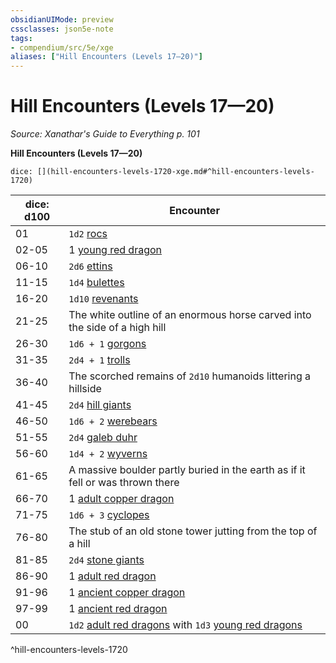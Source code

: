 ```yaml
---
obsidianUIMode: preview
cssclasses: json5e-note
tags:
- compendium/src/5e/xge
aliases: ["Hill Encounters (Levels 17—20)"]
---
```

# Hill Encounters (Levels 17—20)
*Source: Xanathar's Guide to Everything p. 101* 

**Hill Encounters (Levels 17—20)**

`dice: [](hill-encounters-levels-1720-xge.md#^hill-encounters-levels-1720)`

| dice: d100 | Encounter |
|------------|-----------|
| 01 | `1d2` [rocs](/2-Mechanics/CLI/bestiary/monstrosity/roc.md) |
| 02-05 | 1 [young red dragon](/2-Mechanics/CLI/bestiary/dragon/young-red-dragon.md) |
| 06-10 | `2d6` [ettins](/2-Mechanics/CLI/bestiary/giant/ettin.md) |
| 11-15 | `1d4` [bulettes](/2-Mechanics/CLI/bestiary/monstrosity/bulette.md) |
| 16-20 | `1d10` [revenants](/2-Mechanics/CLI/bestiary/undead/revenant.md) |
| 21-25 | The white outline of an enormous horse carved into the side of a high hill |
| 26-30 | `1d6 + 1` [gorgons](/2-Mechanics/CLI/bestiary/monstrosity/gorgon.md) |
| 31-35 | `2d4 + 1` [trolls](/2-Mechanics/CLI/bestiary/giant/troll.md) |
| 36-40 | The scorched remains of `2d10` humanoids littering a hillside |
| 41-45 | `2d4` [hill giants](/2-Mechanics/CLI/bestiary/giant/hill-giant.md) |
| 46-50 | `1d6 + 2` [werebears](/2-Mechanics/CLI/bestiary/humanoid/werebear.md) |
| 51-55 | `2d4` [galeb duhr](/2-Mechanics/CLI/bestiary/elemental/galeb-duhr.md) |
| 56-60 | `1d4 + 2` [wyverns](/2-Mechanics/CLI/bestiary/dragon/wyvern.md) |
| 61-65 | A massive boulder partly buried in the earth as if it fell or was thrown there |
| 66-70 | 1 [adult copper dragon](/2-Mechanics/CLI/bestiary/dragon/adult-copper-dragon.md) |
| 71-75 | `1d6 + 3` [cyclopes](/2-Mechanics/CLI/bestiary/giant/cyclops.md) |
| 76-80 | The stub of an old stone tower jutting from the top of a hill |
| 81-85 | `2d4` [stone giants](/2-Mechanics/CLI/bestiary/giant/stone-giant.md) |
| 86-90 | 1 [adult red dragon](/2-Mechanics/CLI/bestiary/dragon/adult-red-dragon.md) |
| 91-96 | 1 [ancient copper dragon](/2-Mechanics/CLI/bestiary/dragon/ancient-copper-dragon.md) |
| 97-99 | 1 [ancient red dragon](/2-Mechanics/CLI/bestiary/dragon/ancient-red-dragon.md) |
| 00 | `1d2` [adult red dragons](/2-Mechanics/CLI/bestiary/dragon/adult-red-dragon.md) with `1d3` [young red dragons](/2-Mechanics/CLI/bestiary/dragon/young-red-dragon.md) |
^hill-encounters-levels-1720